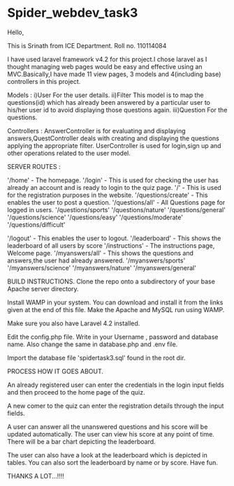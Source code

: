# Spider_webdev_task3

Hello,

This is Srinath from ICE Department.
Roll no. 110114084

I have used laravel framework v4.2 for this project.I chose laravel as I thought managing web pages would be easy and effective using an MVC.Basically,I have made 11 view pages,
3 models and 4(including base) controllers in this project.

Models : i)User
              For the user details.
        ii)Filter
		      This model is to map the questions(id) which has already been answered by a particular user to his/her user id to avoid displaying those questions again.
	   iii)Question
	          For the questions.

Controllers : 
            AnswerController is for evaluating and displaying answers,QuestController deals with creating and displaying the questions applying the appropriate filter.
            UserController is used for login,sign up and other operations related to the user model.

SERVER ROUTES :

'/home' - The homepage.
'/login' - This is used for checking the user has already an account and is ready to login to the quiz page.
'/' - This is used for the registration purposes in the website.
'/questions/create' - This enables the user to post a question.
'/questions/all' - All Questions page for logged in users.
'/questions/sports'
'/questions/nature'
'/questions/general'
'/questions/science'
'/questions/easy'
'/questions/moderate'
'/questions/difficult'

'/logout' - This enables the user to logout.
'/leaderboard' - This shows the leaderboard of all users by score
'/instructions' - The instructions page, Welcome page.
'/myanswers/all' - This shows the questions and answers,the user had already answered.
'/myanswers/sports'
'/myanswers/science'
'/myanswers/nature'
'/myanswers/general'


BUILD INSTRUCTIONS.
Clone the repo onto a subdirectory of your base Apache server directory.

Install WAMP in your system. You can download and install it from the links given at the end of this file. Make the Apache and MySQL run using WAMP.

Make sure you also have Laravel 4.2 installed.

Edit the config.php file. Write in your Username , password and database name. Also change the same in database.php and .env file.

Import the database file 'spidertask3.sql' found in the root dir.


PROCESS HOW IT GOES ABOUT.


An already registered user can enter the credentials in the login input fields and then proceed to the home page of the quiz.

A new comer to the quiz can enter the registration details through the input fields.


A user can answer all the unanswered questions and his score will be updated automatically. The user can view his score at any point of time. There will be a bar chart depicting the leaderboard.

The user can also have a look at the leaderboard which is depicted in tables. You can also sort the leaderboard by name or by score. Have fun.



THANKS A LOT...!!!!
     			